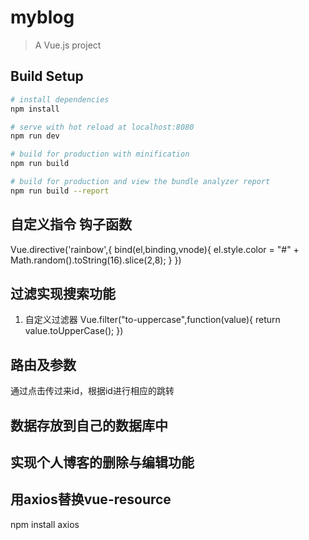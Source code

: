 # myblog

> A Vue.js project

## Build Setup

``` bash
# install dependencies
npm install

# serve with hot reload at localhost:8080
npm run dev

# build for production with minification
npm run build

# build for production and view the bundle analyzer report
npm run build --report
```


## 自定义指令 钩子函数
Vue.directive('rainbow',{
  bind(el,binding,vnode){
    el.style.color = "#" + Math.random().toString(16).slice(2,8);
  }
})

## 过滤实现搜索功能
1. 自定义过滤器
Vue.filter("to-uppercase",function(value){
  return value.toUpperCase();
})

## 路由及参数
通过点击传过来id，根据id进行相应的跳转

## 数据存放到自己的数据库中

## 实现个人博客的删除与编辑功能

## 用axios替换vue-resource
npm install axios